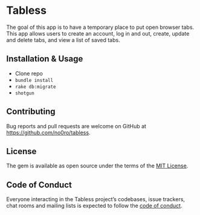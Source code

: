 # Tabless

The goal of this app is to have a temporary place to put open browser tabs. This app allows users to create an account, log in and out, create, update and delete tabs, and view a list of saved tabs.

## Installation & Usage

- Clone repo
- `bundle install`
- `rake db:migrate`
- `shotgun`

## Contributing

Bug reports and pull requests are welcome on GitHub at https://github.com/no0ro/tabless.

## License

The gem is available as open source under the terms of the [MIT License](https://opensource.org/licenses/MIT).

## Code of Conduct

Everyone interacting in the Tabless project’s codebases, issue trackers, chat rooms and mailing lists is expected to follow the [code of conduct](https://github.com/no0ro/tabless/blob/master/CODE_OF_CONDUCT.md).
